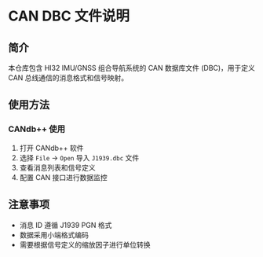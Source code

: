 # CAN DBC 文件说明

## 简介

本仓库包含 HI32 IMU/GNSS 组合导航系统的 CAN 数据库文件 (DBC)，用于定义 CAN 总线通信的消息格式和信号映射。

## 使用方法

### CANdb++ 使用

1. 打开 CANdb++ 软件
2. 选择 `File` → `Open` 导入 `J1939.dbc` 文件
3. 查看消息列表和信号定义
4. 配置 CAN 接口进行数据监控

## 注意事项

- 消息 ID 遵循 J1939 PGN 格式
- 数据采用小端格式编码
- 需要根据信号定义的缩放因子进行单位转换
